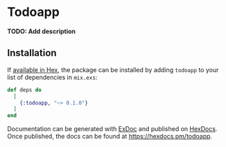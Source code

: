 # Todoapp

**TODO: Add description**

## Installation

If [available in Hex](https://hex.pm/docs/publish), the package can be installed
by adding `todoapp` to your list of dependencies in `mix.exs`:

```elixir
def deps do
  [
    {:todoapp, "~> 0.1.0"}
  ]
end
```

Documentation can be generated with [ExDoc](https://github.com/elixir-lang/ex_doc)
and published on [HexDocs](https://hexdocs.pm). Once published, the docs can
be found at <https://hexdocs.pm/todoapp>.

